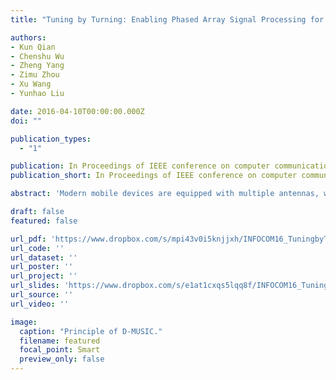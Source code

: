 ```yaml
---
title: "Tuning by Turning: Enabling Phased Array Signal Processing for WiFi with Inertial Sensors"

authors:
- Kun Qian
- Chenshu Wu
- Zheng Yang
- Zimu Zhou
- Xu Wang
- Yunhao Liu

date: 2016-04-10T00:00:00.000Z
doi: ""

publication_types:
  - "1"

publication: In Proceedings of IEEE conference on computer communications (**INFOCOM**) 2016
publication_short: In Proceedings of IEEE conference on computer communications (**INFOCOM**)

abstract: 'Modern mobile devices are equipped with multiple antennas, which brings various wireless sensing applications such as accurate localization, contactless human detection and wireless human-device interaction. A key enabler for these applications is phased array signal processing, especially Angle of Arrival (AoA) estimation. However, accurate AoA estimation on commodity devices is non-trivial due to limited number of antennas and uncertain phase offsets. Previous works either rely on elaborate calibration or involve contrived human interactions. In this paper, we aim to enable practical AoA measurements on commodity off-the-shelf (COTS) mobile devices. The key insight is to involve users’ natural rotation to formulate a virtual spatial-temporal antenna array and conduce a relative incident signal of measurements at two orientations. Then by taking the differential phase, it is feasible to remove the phase offsets and derive the accurate AoA of the equivalent incoming signal, while the rotation angle can also be captured by built-in inertial sensors. On this basis, we propose Differential MUSIC (D-MUSIC), a relative form of the standard MUSIC algorithm that eliminates the unknown phase offsets and achieves accurate AoA estimation on COTS mobile devices with only one rotation. We further extend D-MUSIC to 3-D space and fortify it in multipath-rich scenarios. We prototype D-MUSIC on commodity WiFi infrastructure and evaluate it in typical indoor environments. Experimental results demonstrate a superior performance with an average AoA estimation error of 13◦ . Requiring no modifications or calibration, D-MUSIC is envisioned as a promising scheme for practical AoA estimation on COTS mobile devices.'

draft: false
featured: false

url_pdf: 'https://www.dropbox.com/s/mpi43v0i5knjjxh/INFOCOM16_TuningbyTurning_paper.pdf?dl=0'
url_code: ''
url_dataset: ''
url_poster: ''
url_project: ''
url_slides: 'https://www.dropbox.com/s/e1at1cxqs5lqq8f/INFOCOM16_TuningByTurning_slides.pptx?dl=0'
url_source: ''
url_video: ''

image:
  caption: "Principle of D-MUSIC."
  filename: featured
  focal_point: Smart
  preview_only: false
---
```

